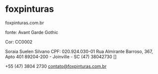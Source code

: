 # foxpinturas


foxpinturas.com.br

fonte: Avant Garde Gothic

Cor: CC0002

Soraia Suelen Silvano
 CPF: 020.924.030-01
 Rua Almirante Barroso, 367, Apto 401
 89204-200 - Joinville - SC
 (47) 38042730 []

 +55 (47) 3804 2730
 contato@foxpinturas.com.br